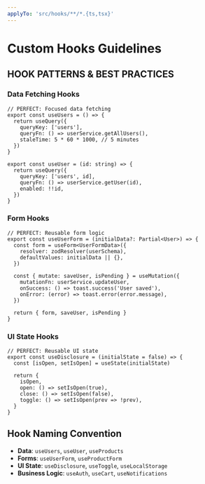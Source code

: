 ```yaml
---
applyTo: 'src/hooks/**/*.{ts,tsx}'
---
```

# Custom Hooks Guidelines

## HOOK PATTERNS & BEST PRACTICES

### Data Fetching Hooks
```tsx
// PERFECT: Focused data fetching
export const useUsers = () => {
  return useQuery({
    queryKey: ['users'],
    queryFn: () => userService.getAllUsers(),
    staleTime: 5 * 60 * 1000, // 5 minutes
  })
}

export const useUser = (id: string) => {
  return useQuery({
    queryKey: ['users', id],
    queryFn: () => userService.getUser(id),
    enabled: !!id,
  })
}
```

### Form Hooks
```tsx
// PERFECT: Reusable form logic
export const useUserForm = (initialData?: Partial<User>) => {
  const form = useForm<UserFormData>({
    resolver: zodResolver(userSchema),
    defaultValues: initialData || {},
  })

  const { mutate: saveUser, isPending } = useMutation({
    mutationFn: userService.updateUser,
    onSuccess: () => toast.success('User saved'),
    onError: (error) => toast.error(error.message),
  })

  return { form, saveUser, isPending }
}
```

### UI State Hooks
```tsx
// PERFECT: Reusable UI state
export const useDisclosure = (initialState = false) => {
  const [isOpen, setIsOpen] = useState(initialState)
  
  return {
    isOpen,
    open: () => setIsOpen(true),
    close: () => setIsOpen(false),
    toggle: () => setIsOpen(prev => !prev),
  }
}
```

## Hook Naming Convention
- **Data**: `useUsers`, `useUser`, `useProducts`
- **Forms**: `useUserForm`, `useProductForm`
- **UI State**: `useDisclosure`, `useToggle`, `useLocalStorage`
- **Business Logic**: `useAuth`, `useCart`, `useNotifications`
